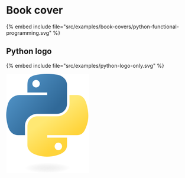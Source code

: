 # Book cover

<object data="../examples/book-covers/python-functional-programming.svg" type="image/svg+xml"></object>

{% embed include file="src/examples/book-covers/python-functional-programming.svg" %}


## Python logo

{% embed include file="src/examples/python-logo-only.svg" %}

![](../examples/python-logo-only.svg)

